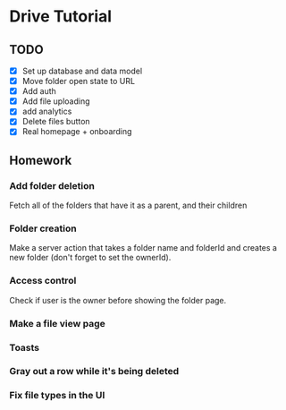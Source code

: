 # Drive Tutorial

## TODO

- [x] Set up database and data model
- [x] Move folder open state to URL
- [x] Add auth
- [x] Add file uploading
- [x] add analytics
- [x] Delete files button
- [x] Real homepage + onboarding

## Homework

### Add folder deletion

Fetch all of the folders that have it as a parent, and their children

### Folder creation

Make a server action that takes a folder name and folderId and creates a new folder (don't forget to set the ownerId).

### Access control

Check if user is the owner before showing the folder page.

### Make a file view page

### Toasts

### Gray out a row while it's being deleted

### Fix file types in the UI
